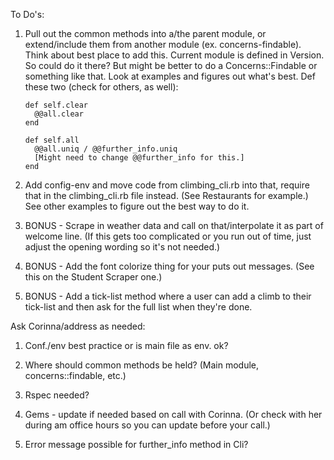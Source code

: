 To Do's:

1. Pull out the common methods into a/the parent module, or extend/include them from another module (ex. concerns-findable). Think about best place to add this. 
Current module is defined in Version. So could do it there? But might be better to do a Concerns::Findable or something like that. Look at examples and figures out what's best. 
Def these two (check for others, as well):

       def self.clear
         @@all.clear
       end 
       
       def self.all
         @@all.uniq / @@further_info.uniq
         [Might need to change @@further_info for this.]
       end 

2. Add config-env and move code from climbing_cli.rb into that, require that in the climbing_cli.rb file instead. (See Restaurants for example.) See other examples to figure out the best way to do it.

3. BONUS - Scrape in weather data and call on that/interpolate it as part of welcome line. (If this gets too complicated or you run out of time, just adjust the opening wording so it's not needed.)

4. BONUS - Add the font colorize thing for your puts out messages. (See this on the Student Scraper one.)

5. BONUS - Add a tick-list method where a user can add a climb to their tick-list and then ask for the full list when they're done.


Ask Corinna/address as needed:

1. Conf./env best practice or is main file as env. ok?
2. Where should common methods be held? (Main module, concerns::findable, etc.)
3. Rspec needed?

4. Gems - update if needed based on call with Corinna. (Or check with her during am office hours so you can update before your call.)
5. Error message possible for further_info method in Cli?



